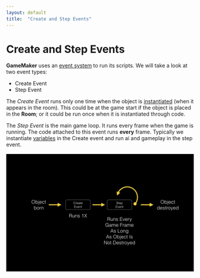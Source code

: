 ```yaml
---
layout: default
title:  "Create and Step Events"
---
```


# Create and Step Events

**GameMaker** uses an [event system](https://docs2.yoyogames.com/source/_build/2_interface/1_editors/events/index.html) to run its scripts.  We will take a look at two event types:  
* Create Event
* Step Event  



The _Create Event_ runs only one time when the object is [instantiated](https://en.wikipedia.org/wiki/Instance_(computer_science)) (when it appears in the room).  This could be at the game start if the object is placed in the **Room**; or it could be run once when it is instantiated through code.  



The _Step Event_ is the main game loop.  It runs every frame when the game is running.  The code attached to this event runs **every** frame.  Typically we instantiate [variables](../ProgrammingConcepts/Variables.html) in the Create event and run ai and gameplay in the step event.
<br />    
<img src="images/CreateStepEvents.jpg" width = "800px" alt="Name script ScrCircleCreate">  
